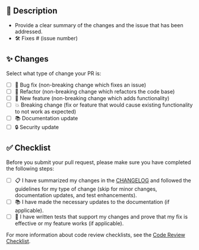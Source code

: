 ## 📝 Description

- Provide a clear summary of the changes and the issue that has been addressed.
- 🛠️ Fixes # (issue number)

## ✨ Changes

Select what type of change your PR is:

- [ ] 🐞 Bug fix (non-breaking change which fixes an issue)
- [ ] 🔨 Refactor (non-breaking change which refactors the code base)
- [ ] 🚀 New feature (non-breaking change which adds functionality)
- [ ] 💥 Breaking change (fix or feature that would cause existing functionality to not work as expected)
- [ ] 📚 Documentation update
- [ ] 🔒 Security update

## ✅ Checklist

Before you submit your pull request, please make sure you have completed the following steps:

- [ ] 📋 I have summarized my changes in the [CHANGELOG](https://github.com/open-edge-platform/anomalib/blob/main/CHANGELOG.md) and followed the guidelines for my type of change (skip for minor changes, documentation updates, and test enhancements).
- [ ] 📚 I have made the necessary updates to the documentation (if applicable).
- [ ] 🧪 I have written tests that support my changes and prove that my fix is effective or my feature works (if applicable).

For more information about code review checklists, see the [Code Review Checklist](https://github.com/open-edge-platform/anomalib/blob/main/docs/source/markdown/guides/developer/code_review_checklist.md).

